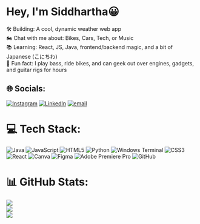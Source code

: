 # Hey, I'm Siddhartha😀
🛠️  Building: A cool, dynamic weather web app<br>🏍  Chat with me about: Bikes, Cars, Tech, or Music<br>📚  Learning: React, JS, Java, frontend/backend magic, and a bit of Japanese (こにちわ)<br>🎸  Fun fact: I play bass, ride bikes, and can geek out over engines, gadgets, and guitar rigs for hours


## 🌐 Socials:
[![Instagram](https://img.shields.io/badge/Instagram-%23E4405F.svg?logo=Instagram&logoColor=white)](https://www.instagram.com/commonrover64?igsh=MXMxdDE0eDd4cWN4dg%3D%3D&utm_source=qr) [![LinkedIn](https://img.shields.io/badge/LinkedIn-%230077B5.svg?logo=linkedin&logoColor=white)](https://www.linkedin.com/in/siddhartha-rampal-singh?utm_source=share&utm_campaign=share_via&utm_content=profile&utm_medium=ios_app) [![email](https://img.shields.io/badge/Email-D14836?logo=gmail&logoColor=white)](mailto:siddhartharampalsingh@gmail.com) 

# 💻 Tech Stack:
![Java](https://img.shields.io/badge/java-%23ED8B00.svg?style=for-the-badge&logo=openjdk&logoColor=white) ![JavaScript](https://img.shields.io/badge/javascript-%23323330.svg?style=for-the-badge&logo=javascript&logoColor=%23F7DF1E) ![HTML5](https://img.shields.io/badge/html5-%23E34F26.svg?style=for-the-badge&logo=html5&logoColor=white) ![Python](https://img.shields.io/badge/python-3670A0?style=for-the-badge&logo=python&logoColor=ffdd54) ![Windows Terminal](https://img.shields.io/badge/Windows%20Terminal-%234D4D4D.svg?style=for-the-badge&logo=windows-terminal&logoColor=white) ![CSS3](https://img.shields.io/badge/css3-%231572B6.svg?style=for-the-badge&logo=css3&logoColor=white) ![React](https://img.shields.io/badge/react-%2320232a.svg?style=for-the-badge&logo=react&logoColor=%2361DAFB) ![Canva](https://img.shields.io/badge/Canva-%2300C4CC.svg?style=for-the-badge&logo=Canva&logoColor=white) ![Figma](https://img.shields.io/badge/figma-%23F24E1E.svg?style=for-the-badge&logo=figma&logoColor=white) ![Adobe Premiere Pro](https://img.shields.io/badge/Adobe%20Premiere%20Pro-9999FF.svg?style=for-the-badge&logo=Adobe%20Premiere%20Pro&logoColor=white) ![GitHub](https://img.shields.io/badge/github-%23121011.svg?style=for-the-badge&logo=github&logoColor=white)
# 📊 GitHub Stats:
![](https://github-readme-stats.vercel.app/api?username=commonrover64&theme=dark&hide_border=false&include_all_commits=true&count_private=true)<br/>
![](https://nirzak-streak-stats.vercel.app/?user=commonrover64&theme=dark&hide_border=false)<br/>
![](https://github-readme-stats.vercel.app/api/top-langs/?username=commonrover64&theme=dark&hide_border=false&include_all_commits=true&count_private=true&layout=compact)

<!-- Proudly created with GPRM ( https://gprm.itsvg.in ) -->
